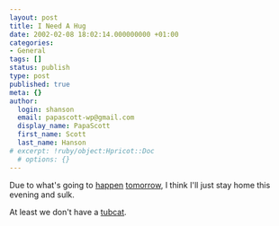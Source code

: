 ```yaml
---
layout: post
title: I Need A Hug
date: 2002-02-08 18:02:14.000000000 +01:00
categories:
- General
tags: []
status: publish
type: post
published: true
meta: {}
author:
  login: shanson
  email: papascott-wp@gmail.com
  display_name: PapaScott
  first_name: Scott
  last_name: Hanson
# excerpt: !ruby/object:Hpricot::Doc
  # options: {}
---
```

<p>Due to what's going to <a href="/2000/02/09">happen</a> <a href="/2001/02/09">tomorrow</a>, I think I'll just stay home this evening and sulk.</p>
<p>At least we don't have a <a href="http://www.tubcat.com">tubcat</a>.</p>
